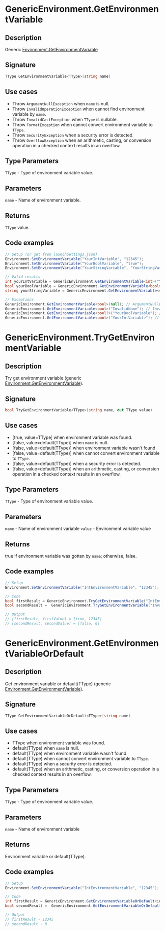 # GenericEnvironment.GetEnvironmentVariable

## Description
Generic [Environment.GetEnvironmentVariable](https://learn.microsoft.com/en-us/dotnet/api/system.environment.getenvironmentvariable?view=net-7.0)

## Signature
```cs
TType GetEnvironmentVariable<TType>(string name)
```

## Use cases
* Throw `ArgumentNullException` when `name` is null.
* Throw `InvalidOperationException` when cannot find environment variable by `name`.
* Throw `InvalidCastException` when `TType` is nullable.
* Throw `FormatException` when cannot convert environment variable to `TType`.
* Throw `SecurityException` when a security error is detected.
* Throw `OverflowException` when an arithmetic, casting, or conversion operation in a checked context results in an overflow.

## Type Parameters
`TType` - Type of environment variable value.

## Parameters
`name` - Name of environment variable.

## Returns
`TType` value.

## Code examples
``` cs
// Setup (or get from launchSettings.json)
Environment.SetEnvironmentVariable("YourIntVariable", "12345");
Environment.SetEnvironmentVariable("YourBoolVariable", "true");
Environment.SetEnvironmentVariable("YourStringVariable", "YourStringVariable");

// Valid results
int yourIntVariable = GenericEnvironment.GetEnvironmentVariable<int>("YourIntVariable"); // 12345
bool yourBoolVariable = GenericEnvironment.GetEnvironmentVariable<bool>("YourBoolVariable"); // true
string yourStringVariable = GenericEnvironment.GetEnvironmentVariable<string>("YourStringVariable"); // "YourStringVariable"

// Exceptions
GenericEnvironment.GetEnvironmentVariable<bool>(null); // ArgumentNullException because name parameter is null.
GenericEnvironment.GetEnvironmentVariable<bool>("InvalidName"); // InvalidOperationException because variable not found by name.
GenericEnvironment.GetEnvironmentVariable<bool?>("YourBoolVariable"); // InvalidCastException because type is nullable (bool?)
GenericEnvironment.GetEnvironmentVariable<bool>("YourIntVariable"); // FormatException because cannot convert variable to type (bool -> int)
```

# GenericEnvironment.TryGetEnvironmentVariable

## Description
Try get environment variable (generic [Environment.GetEnvironmentVariable](https://learn.microsoft.com/en-us/dotnet/api/system.environment.getenvironmentvariable?view=net-7.0)).
## Signature
```cs
bool TryGetEnvironmentVariable<TType>(string name, out TType value)
```
## Use cases
* [true, value=TType] when environment variable was found.
* [false, value=default(TType)] when `name` is null.
* [false, value=default(TType)] when environment variable wasn't found.
* [false, value=default(TType)] when cannot convert environment variable to `TType`.
* [false, value=default(TType)] when a security error is detected.
* [false, value=default(TType)] when an arithmetic, casting, or conversion operation in a checked context results in an overflow.

## Type Parameters
`TType` - Type of environment variable value.
## Parameters
`name` - Name of environment variable
`value` - Environment variable value
## Returns
true if environment variable was gotten by `name`; otherwise, false.

## Code examples
```cs
// Setup
Environment.SetEnvironmentVariable("IntEnvironmentVariable", "12345"); // or from launchSettings.json

// Code
bool firstResult = GenericEnvironment.TryGetEnvironmentVariable("IntEnvironmentVariable", out int firstValue);
bool secondResult =  GenericEnvironment.TryGetEnvironmentVariable("InvalidEnvironmentVariableName", out int secondValue);

// Output
// [firstResult, firstValue] = [true, 12345]
// [secondResult, secondValue] = [false, 0]
```

# GenericEnvironment.GetEnvironmentVariableOrDefault

## Description
Get environment variable or default(TType) (generic [Environment.GetEnvironmentVariable](https://learn.microsoft.com/en-us/dotnet/api/system.environment.getenvironmentvariable?view=net-7.0)).
## Signature
```cs
TType GetEnvironmentVariableOrDefault<TType>(string name)
```
## Use cases
* TType when environment variable was found.
* default(TType) when `name` is null.
* default(TType) when environment variable wasn't found.
* default(TType) when cannot convert environment variable to `TType`.
* default(TType) when a security error is detected.
* default(TType) when an arithmetic, casting, or conversion operation in a checked context results in an overflow.

## Type Parameters
`TType` - Type of environment variable value.
## Parameters
`name` - Name of environment variable
## Returns
Environment variable or default(TType).

## Code examples
```cs
// Setup
Environment.SetEnvironmentVariable("IntEnvironmentVariable", "12345"); // or from launchSettings.json

// Code
int firstResult = GenericEnvironment.GetEnvironmentVariableOrDefault<int>("IntEnvironmentVariable");
bool secondResult =  GenericEnvironment.GetEnvironmentVariableOrDefault<int>("InvalidEnvironmentVariableName");

// Output
// firstResult - 12345
// secondResult - 0
```

